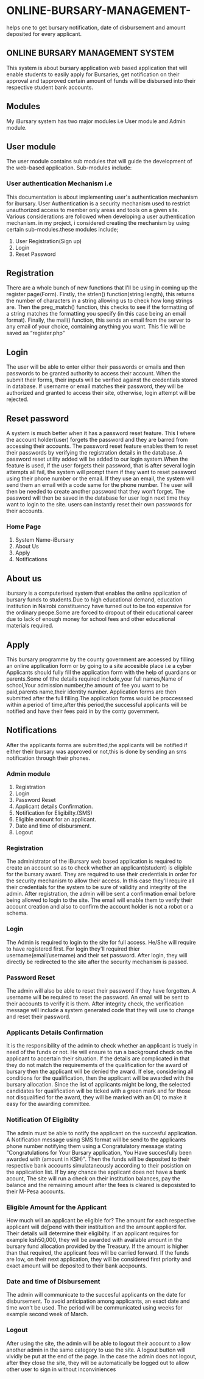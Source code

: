# ONLINE-BURSARY-MANAGEMENT-

helps one to get bursary notification, date of disbursement and amount deposited for every applicant.

## ONLINE BURSARY MANAGEMENT SYSTEM

This system is about bursary application web based application that will enable students to easily apply for Bursaries, get notification on their approval and tapproved certain amount of funds will be disbursed into their respective student bank accounts.

## Modules

My iBursary system has two major modules i.e User module and Admin module.

## User module

The user module contains sub modules that will guide the development of the web-based application. Sub-modules include:

### User authentication Mechanism i.e

This documentation is about implementing user's authentication mechanism for ibursary.
User Authentication is a security mechanism used to restrict unauthorized access to member only areas and tools on a given site.
Various considerations are followed when developing a user authentication mechanism.
in my project, i considered creating the mechanism by using certain sub-modules.these modules include;

1. User Registration(Sign up)
2. Login
3. Reset Password

## Registration

There are a whole bunch of new functions that I'll be using in coming up the register page(Form). Firstly, the strlen() function(string length), this returns the number of characters in a string allowing us to check how long strings are. Then the preg_match() function, this checks to see if the formatting of a string matches the formatting you specify (in this case being an email format). Finally, the mail() function, this sends an email from the server to any email of your choice, containing anything you want. This file will be saved as “register.php”

## Login

The user will be able to enter either their passwords or emails and then passwords to be granted authority to access their account. When the submit their forms, their inputs will be verified against the credentials stored in database. If username or email matches their password, they will be authorized and granted to access their site, otherwise, login attempt will be rejected.

## Reset password

A system is much better when it has a password reset feature. This I where the account holder(user) forgets the password and they are barred from accessing their accounts. The password reset feature enables them to reset their passwords by verifying the registration details in the database. A password reset utility added will be added to our login system.When the feature is used, If the user forgets their password, that is after several login attempts all fail, the system will prompt them if they want to reset password using their phone number or the email. If they use an email, the system will send them an email with a code same for the phone number. The user will then be needed to create another password that they won’t forget. The password will then be saved in the database for user login next time they want to login to the site. users can instantly reset their own passwords for their accounts.

### Home Page

1. System Name-iBursary
2. About Us
3. Apply
4. Notifications

## About us

ibursary is a computerised system that enables the online application of bursary funds to students.Due to high educational demand, education institution in Nairobi constituency have turned out to be too expensive for the ordinary peope.Some are forced to dropout of their educational career due to lack of enough money for school fees and other educational materials required.

## Apply

This bursary programme by the county government are accessed by filling an online application form or by going to a site accesible place i.e a cyber
Applicants should fully fill the application form with the help of guardians or parents.Some of tthe details required include,your full names,Name of school,Your admission number,the amount of fee you want to be paid,parents name,their identity number.
Application forms are then submitted after the full filling.The application forms would be proccesssed within a period of time,after this period,the successful applicants will be notified and have their fees paid in by the conty government.  

## Notifications

After the applicants forms are submitted,the applicants will be notified if either their bursary was approved or not,this is done by sending an sms notification through their phones.

### Admin module

1. Registration
2. Login
3. Password Reset
4. Applicant details Confirmation.
5. Notification for Eligibilty.(SMS)
6. Eligible amount for an applicant.
7. Date and time of disbursment.
8. Logout

### Registration

The administrator of the iBursary web based application is required to create an account so as to check whether an applicant(student) is eligible for the bursary award. They are required to use their credentials in order for the security mechanism to allow their access. In this case they'll require all their credentials for the system to be sure of validity and integrity of the admin.
After registration, the admin will be sent a confirmation email before being allowed to login to the site. The email will enable them to verify their account creation and also to confirm the account holder is not a robot or a schema.

### Login

The Admin is required to login to the site for full access. He/She will require to have registered first. For login they'll required thier username(email/username) and their set password. After login, they will directly be redirected to the site after the security mechanism is passed.

### Password Reset

The admin will also be able to reset their password if they have forgotten. A username will be required to reset the password. An email will be sent to their accounts to verify it is them. After integrity check, the verification message will include a system generated code that they will use to change and reset their password.

### Applicants Details Confirmation

It is the responsibility of the admin to check whether an applicant is truely in need of the funds or not. He will ensure to run a background check on the applicant to accertain their situation. If the details are complicated in that they do not match the requirememts of the qualification for the award of bursary then the applicant will be denied the award. If else, considering all conditions for the qualification, then the applicant will be awarded with the bursary allocation.
Since the list of applicants might be long, the selected candidates for qualification will be ticked with a green mark and for those not disqualified for the award, they will be marked with an (X) to make it easy for the awarding committee.

### Notification Of Eligiblity

The admin must be able to notify the applicant on the succesful application.
A Notification message using SMS format will be send to the applicants phone number notifying them using a Congratulatory message stating "Congratulations for Your Bursary application, You Have succesfully been awarded with (amount in KSH)". Then the funds will be deposited to their respective bank accounts simulataneously according to their posistion on the application list.
If by any chance the applicant does not have a bank acount, The site will run a check on their institution balances, pay the balance and the remaining amount after the fees is cleared is deposisted to their M-Pesa accounts.

### Eligible Amount for the Applicant

How much will an applicant be eligible for?
The amount for each respective applicant will de[pend with their instituition and the amount applierd for. Their details will determine their eligibilty. If an applicant requires for example ksh50,000, they will be awarded with available amount in the bursary fund allocation provided by the Treasury. If the amount is higher than that required, the applicant fees will be carried forward. If the funds are low, on their next application, they will be considered first priority and exact amount will be deposited to their bank accpounts.

### Date and time of Disbursement

The admin will communicate to the succesful applicants on the date for disbursement. To avoid anticipation among applicants, an exact date and time won't be used. The period will be communicated using weeks for example second week of March.

### Logout

After using the site, the admin will be able to logout their account to allow another admin in the same category to use the site. A logout button will vividly  be put at the end of the page. In the case the admin does not logout, after they close the site, they will be automatically be logged out to allow other user to sign in without inconviniences
